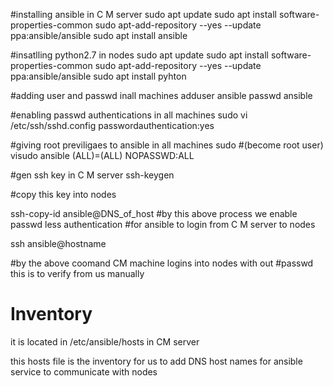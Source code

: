 #installing ansible in C M server
sudo apt update
sudo apt install software-properties-common
sudo apt-add-repository --yes --update ppa:ansible/ansible
sudo apt install ansible

#insatlling python2.7  in nodes 
sudo apt update
sudo apt install software-properties-common
sudo apt-add-repository --yes --update ppa:ansible/ansible
sudo apt install pyhton

#adding user and passwd  inall machines 
adduser ansible
passwd ansible

#enabling passwd authentications in all machines
sudo vi /etc/ssh/sshd.config
passwordauthentication:yes


#giving root previligaes to ansible in all machines
sudo  #(become root user)
visudo
ansible (ALL)=(ALL) NOPASSWD:ALL

#gen ssh key in C M server
ssh-keygen

#copy this key into nodes

ssh-copy-id ansible@DNS_of_host
#by this above process we enable passwd less authentication
#for ansible to login from C M server to nodes

ssh ansible@hostname 

#by the above coomand CM machine logins into nodes with out
#passwd this is to  verify from us manually

# Inventory
it is located in /etc/ansible/hosts    in CM server 

this hosts file is the inventory for us to add DNS host names for ansible service to communicate with nodes 

